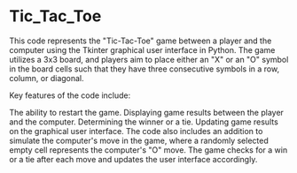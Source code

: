 # Tic_Tac_Toe

This code represents the "Tic-Tac-Toe" game between a player and the computer using the Tkinter graphical user interface in Python. The game utilizes a 3x3 board, and players aim to place either an "X" or an "O" symbol in the board cells such that they have three consecutive symbols in a row, column, or diagonal.

Key features of the code include:

The ability to restart the game.
Displaying game results between the player and the computer.
Determining the winner or a tie.
Updating game results on the graphical user interface.
The code also includes an addition to simulate the computer's move in the game, where a randomly selected empty cell represents the computer's "O" move. The game checks for a win or a tie after each move and updates the user interface accordingly.
